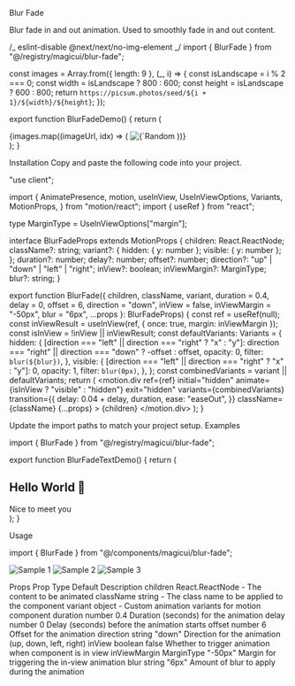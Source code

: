 Blur Fade

Blur fade in and out animation. Used to smoothly fade in and out content.

/_ eslint-disable @next/next/no-img-element _/
import { BlurFade } from "@/registry/magicui/blur-fade";

const images = Array.from({ length: 9 }, (\_, i) => {
const isLandscape = i % 2 === 0;
const width = isLandscape ? 800 : 600;
const height = isLandscape ? 600 : 800;
return `https://picsum.photos/seed/${i + 1}/${width}/${height}`;
});

export function BlurFadeDemo() {
return (
<section id="photos">
<div className="columns-2 gap-4 sm:columns-3">
{images.map((imageUrl, idx) => (
<BlurFade key={imageUrl} delay={0.25 + idx \* 0.05} inView>
<img
className="mb-4 size-full rounded-lg object-contain"
src={imageUrl}
alt={`Random stock image ${idx + 1}`}
/>
</BlurFade>
))}
</div>
</section>
);
}

Installation
Copy and paste the following code into your project.

"use client";

import {
AnimatePresence,
motion,
useInView,
UseInViewOptions,
Variants,
MotionProps,
} from "motion/react";
import { useRef } from "react";

type MarginType = UseInViewOptions["margin"];

interface BlurFadeProps extends MotionProps {
children: React.ReactNode;
className?: string;
variant?: {
hidden: { y: number };
visible: { y: number };
};
duration?: number;
delay?: number;
offset?: number;
direction?: "up" | "down" | "left" | "right";
inView?: boolean;
inViewMargin?: MarginType;
blur?: string;
}

export function BlurFade({
children,
className,
variant,
duration = 0.4,
delay = 0,
offset = 6,
direction = "down",
inView = false,
inViewMargin = "-50px",
blur = "6px",
...props
}: BlurFadeProps) {
const ref = useRef(null);
const inViewResult = useInView(ref, { once: true, margin: inViewMargin });
const isInView = !inView || inViewResult;
const defaultVariants: Variants = {
hidden: {
[direction === "left" || direction === "right" ? "x" : "y"]:
direction === "right" || direction === "down" ? -offset : offset,
opacity: 0,
filter: `blur(${blur})`,
},
visible: {
[direction === "left" || direction === "right" ? "x" : "y"]: 0,
opacity: 1,
filter: `blur(0px)`,
},
};
const combinedVariants = variant || defaultVariants;
return (
<AnimatePresence>
<motion.div
ref={ref}
initial="hidden"
animate={isInView ? "visible" : "hidden"}
exit="hidden"
variants={combinedVariants}
transition={{
          delay: 0.04 + delay,
          duration,
          ease: "easeOut",
        }}
className={className}
{...props} >
{children}
</motion.div>
</AnimatePresence>
);
}

Update the import paths to match your project setup.
Examples

import { BlurFade } from "@/registry/magicui/blur-fade";

export function BlurFadeTextDemo() {
return (
<section id="header">
<BlurFade delay={0.25} inView>
<h2 className="text-3xl font-bold tracking-tighter sm:text-5xl xl:text-6xl/none">
Hello World 👋
</h2>
</BlurFade>
<BlurFade delay={0.25 \* 2} inView>
<span className="text-pretty text-xl tracking-tighter sm:text-3xl xl:text-4xl/none">
Nice to meet you
</span>
</BlurFade>
</section>
);
}

Usage

import { BlurFade } from "@/components/magicui/blur-fade";

<BlurFade>
  <img src="https://picsum.photos/300/200?random=1" alt="Sample 1" />
  <img src="https://picsum.photos/300/200?random=2" alt="Sample 2" />
  <img src="https://picsum.photos/300/200?random=3" alt="Sample 3" />
</BlurFade>

Props
Prop Type Default Description
children React.ReactNode - The content to be animated
className string - The class name to be applied to the component
variant object - Custom animation variants for motion component
duration number 0.4 Duration (seconds) for the animation
delay number 0 Delay (seconds) before the animation starts
offset number 6 Offset for the animation
direction string "down" Direction for the animation (up, down, left, right)
inView boolean false Whether to trigger animation when component is in view
inViewMargin MarginType "-50px" Margin for triggering the in-view animation
blur string "6px" Amount of blur to apply during the animation
